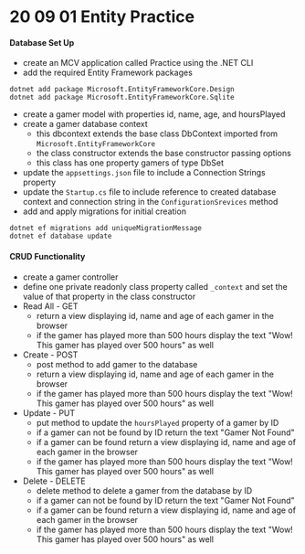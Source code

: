 # 20 09 01 Entity Practice

#### Database Set Up
- create an MCV application called Practice using the .NET CLI
- add the required Entity Framework packages
```
dotnet add package Microsoft.EntityFrameworkCore.Design
dotnet add package Microsoft.EntityFrameworkCore.Sqlite
```
- create a gamer model with properties id, name, age, and hoursPlayed
- create a gamer database context 
	- this dbcontext extends the base class DbContext imported from `Microsoft.EntityFrameworkCore`
	- the class constructor extends the base constructor passing options 
	- this class has one property gamers of type DbSet<ModelToReference>
- update the `appsettings.json` file to include a Connection Strings property
- update the `Startup.cs` file to include reference to created database context and connection string in the `ConfigurationSrevices` method
- add and apply migrations for initial creation
```
dotnet ef migrations add uniqueMigrationMessage
dotnet ef database update
```

#### CRUD Functionality
- create a gamer controller
- define one private readonly class property called `_context` and set the value of that property in the class constructor 
- Read All - GET
	- return a view displaying id, name and age of each gamer in the browser
	- if the gamer has played more than 500 hours display the text "Wow! This gamer has played over 500 hours" as well
- Create - POST
	- post method to add gamer to the database
	- return a view displaying id, name and age of each gamer in the browser
	- if the gamer has played more than 500 hours display the text "Wow! This gamer has played over 500 hours" as well
- Update - PUT
	- put method to update the `hoursPlayed` property of a gamer by ID
	- if a gamer can not be found by ID return the text "Gamer Not Found"
	- if a gamer can be found return a view displaying id, name and age of each gamer in the browser
	- if the gamer has played more than 500 hours display the text "Wow! This gamer has played over 500 hours" as well
- Delete - DELETE
	- delete method to delete a gamer from the database by ID
	- if a gamer can not be found by ID return the text "Gamer Not Found"
	- if a gamer can be found return a view displaying id, name and age of each gamer in the browser
	- if the gamer has played more than 500 hours display the text "Wow! This gamer has played over 500 hours" as well
 